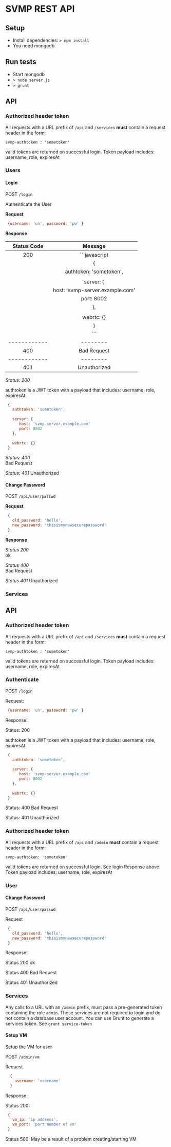 
# SVMP REST API

## Setup

* Install dependencies: `> npm install` 
* You need mongodb

## Run tests

* Start mongodb
* `> node server.js`
* `> grunt`


## API

### Authorized header token

All requests with a URL prefix of `/api` and `/services` **must** contain a request header in the form:

`svmp-authtoken : 'sometoken'`

valid tokens are returned on successful login. Token payload includes: username, role, expiresAt

### Users
#### Login

POST `/login`

Authenticate the User

**Request**

```javascript
 {username: 'un', password: 'pw' }
```

**Response**

Status Code | Message 
:----------:|:------:
200         | ```javascript
            |   {
            |     authtoken: 'sometoken',
            |     
            |     server: {
            |        host: 'svmp-server.example.com'
            |        port: 8002
            |     },
            |     
            |     webrtc: {}
            |   }
            |  ```
------------|--------
400         | Bad Request
------------|--------
401         | Unauthorized


*Status: 200*

authtoken is a JWT token with a payload that includes: username, role, expiresAt

```javascript
 {
   authtoken: 'sometoken',
   
   server: {
      host: 'svmp-server.example.com'
      port: 8002
   },
   
   webrtc: {}
 }
```

*Status: 400*  
Bad Request

*Status: 401* 
Unauthorized

#### Change Password

POST `/api/user/passwd`

**Request**

```javascript
 {
   old_password: 'hello',
   new_password: 'thisismynewsecurepassword'
 }
```

**Response**

*Status 200*  
ok

*Status 400*  
Bad Request

*Status 401*
 Unauthorized



### Services









## API

### Authorized header token

All requests with a URL prefix of `/api` and `/services` **must** contain a request header in the form:

`svmp-authtoken : 'sometoken'`

valid tokens are returned on successful login. Token payload includes: username, role, expiresAt

### Authenticate

POST `/login` 

Request:

```javascript
 {username: 'un', password: 'pw' }
```

Response:

Status: 200

authtoken is a JWT token with a payload that includes: username, role, expiresAt

```javascript
 {
   authtoken: 'sometoken',
   
   server: {
      host: 'svmp-server.example.com'
      port: 8002
   },
   
   webrtc: {}
 }
```

Status: 400  Bad Request

Status: 401 Unauthorized


### Authorized header token

All requests with a URL prefix of `/api` and `/admin` **must** contain a request header in the form:

`svmp-authtoken: 'sometoken'`

valid tokens are returned on successful login. See login Response above. Token payload includes: username, role, expiresAt


### User


#### Change Password

POST `/api/user/passwd`

Request

```javascript
 {
   old_password: 'hello',
   new_password: 'thisismynewsecurepassword'
 }
```

Response:

Status 200  ok

Status 400  Bad Request

Status 401 Unauthorized


### Services

Any calls to a URL with an `/admin` prefix, must pass a pre-generated token containing the role `admin`. These services
are not required to login and do not contain a database user account.  You can use Grunt to generate a services token.
See `grunt service-token`


#### Setup VM

Setup the VM for user

POST `/admin/vm`

Request

```javascript
  {
    username: 'username'
  }
```

Response:

Status 200:

```javascript
 {
   vm_ip: 'ip address',
   vm_port: 'port number of vm'
 }
```

Status 500:
  May be a result of a problem creating/starting VM






